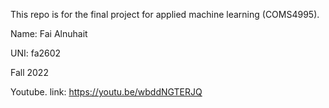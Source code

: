 This repo is for the final project for applied machine learning (COMS4995). 

Name: Fai Alnuhait

UNI: fa2602 

Fall 2022 

Youtube. link: https://youtu.be/wbddNGTERJQ
